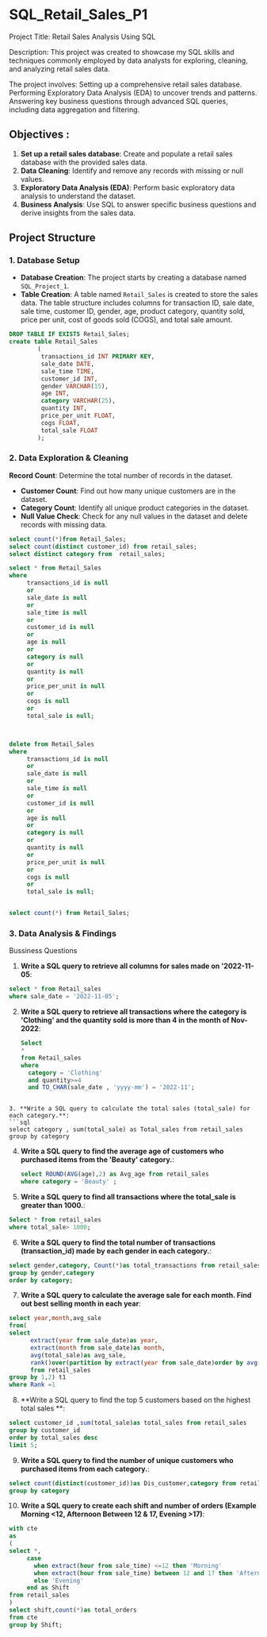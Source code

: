 # SQL_Retail_Sales_P1
Project Title: Retail Sales Analysis Using SQL

Description:
This project was created to showcase my SQL skills and techniques commonly employed by data analysts for exploring, cleaning, and analyzing retail sales data.

The project involves:
                    Setting up a comprehensive retail sales database.
                    Performing Exploratory Data Analysis (EDA) to uncover trends and patterns.
                    Answering key business questions through advanced SQL queries, including data aggregation and filtering.


## Objectives :   
1. **Set up a retail sales database**: Create and populate a retail sales database with the provided sales data.
2. **Data Cleaning**: Identify and remove any records with missing or null values.
3. **Exploratory Data Analysis (EDA)**: Perform basic exploratory data analysis to understand the dataset.
4. **Business Analysis**: Use SQL to answer specific business questions and derive insights from the sales data.


## Project Structure

### 1. Database Setup

- **Database Creation**: The project starts by creating a database named `SQL_Project_1`.
- **Table Creation**: A table named `Retail_Sales` is created to store the sales data. The table structure includes columns for transaction ID, sale date, sale time, customer ID, gender, age, product category, quantity sold, price per unit, cost of goods sold (COGS), and total sale amount.

```sql
DROP TABLE IF EXISTS Retail_Sales;
create table Retail_Sales
        (
         transactions_id INT PRIMARY KEY, 
         sale_date DATE,
         sale_time TIME,
         customer_id INT,
         gender	VARCHAR(15),
         age INT,
         category VARCHAR(25),
         quantity INT,
         price_per_unit FLOAT,
         cogs FLOAT,
         total_sale FLOAT
        );
```

### 2. Data Exploration & Cleaning

**Record Count**: Determine the total number of records in the dataset.
- **Customer Count**: Find out how many unique customers are in the dataset.
- **Category Count**: Identify all unique product categories in the dataset.
- **Null Value Check**: Check for any null values in the dataset and delete records with missing data.

```sql
select count(*)from Retail_Sales;
select count(distinct customer_id) from retail_sales;
select distinct category from  retail_sales;

select * from Retail_Sales
where 
     transactions_id is null
	 or
	 sale_date is null
	 or
	 sale_time is null
	 or
	 customer_id is null
	 or
	 age is null
	 or
	 category is null
	 or
	 quantity is null
	 or
	 price_per_unit is null
	 or
	 cogs is null 
	 or 
	 total_sale is null;



delete from Retail_Sales
where 
     transactions_id is null
	 or
	 sale_date is null
	 or
	 sale_time is null
	 or
	 customer_id is null
	 or
	 age is null
	 or
	 category is null
	 or
	 quantity is null
	 or
	 price_per_unit is null
	 or
	 cogs is null 
	 or 
	 total_sale is null;


select count(*) from Retail_Sales;

```


### 3. Data Analysis & Findings

Bussiness Questions

1. **Write a SQL query to retrieve all columns for sales made on '2022-11-05**:
```sql
select * from Retail_sales
where sale_date = '2022-11-05';
```


2. **Write a SQL query to retrieve all transactions where the category is 'Clothing' and the quantity sold is more than 4 in the month of Nov-2022**:
   ```sql
   Select
   * 
   from Retail_sales
   where
     category = 'Clothing'
	 and quantity>=4
     and TO_CHAR(sale_date , 'yyyy-mm') = '2022-11';
 ```

3. **Write a SQL query to calculate the total sales (total_sale) for each category.**:
```sql
select category , sum(total_sale) as Total_sales from retail_sales
group by category
```
 


4. **Write a SQL query to find the average age of customers who purchased items from the 'Beauty' category.**:
   ```sql
   select ROUND(AVG(age),2) as Avg_age from retail_sales
   where category = 'Beauty' ;
   ```


5. **Write a SQL query to find all transactions where the total_sale is greater than 1000.**:
 ```sql
Select * from retail_sales
where total_sale> 1000;
 ```

6. **Write a SQL query to find the total number of transactions (transaction_id) made by each gender in each category.**:
```sql
select gender,category, Count(*)as total_transactions from retail_sales
group by gender,category 
order by category;
```



7. **Write a SQL query to calculate the average sale for each month. Find out best selling month in each year**:
```sql
select year,month,avg_sale
from(
select 
      extract(year from sale_date)as year,
	  extract(month from sale_date)as month,
	  avg(total_sale)as avg_sale,
	  rank()over(partition by extract(year from sale_date)order by avg(total_sale)desc) as Rank
	  from retail_sales
group by 1,2) t1
where Rank =1
```

8. **Write a SQL query to find the top 5 customers based on the highest total sales **:
```sql
select customer_id ,sum(total_sale)as total_sales from retail_sales
group by customer_id
order by total_sales desc
limit 5; 
```


9. **Write a SQL query to find the number of unique customers who purchased items from each category.**:
```sql
select count(distinct(customer_id))as Dis_customer,category from retail_sales
group by category
```

10. **Write a SQL query to create each shift and number of orders (Example Morning <12, Afternoon Between 12 & 17, Evening >17)**:
```sql
with cte
as
(
select *,
     case
	   when extract(hour from sale_time) <=12 then 'Morning'
	   when extract(hour from sale_time) between 12 and 17 then 'Afternoon'
	   else 'Evening'
     end as Shift
from retail_sales
)
select shift,count(*)as total_orders
from cte
group by Shift;
```












